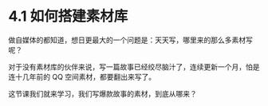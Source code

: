 # 4.1 如何搭建素材库

做自媒体的都知道，想日更最大的一个问题是：天天写，哪里来的那么多素材写呢？

对于没有素材库的伙伴来说，写一篇故事已经绞尽脑汁了，连续更新一个月，怕是连十几年前的 QQ 空间素材，都要翻出来写了。

这节课我们就来学习，我们写爆款故事的素材，到底从哪来？